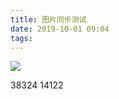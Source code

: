 ```yaml
---
title: 图片同步测试
date: 2019-10-01 09:04
tags: 
---
```




![](/media/15701225736299.jpg)

38324 14122



